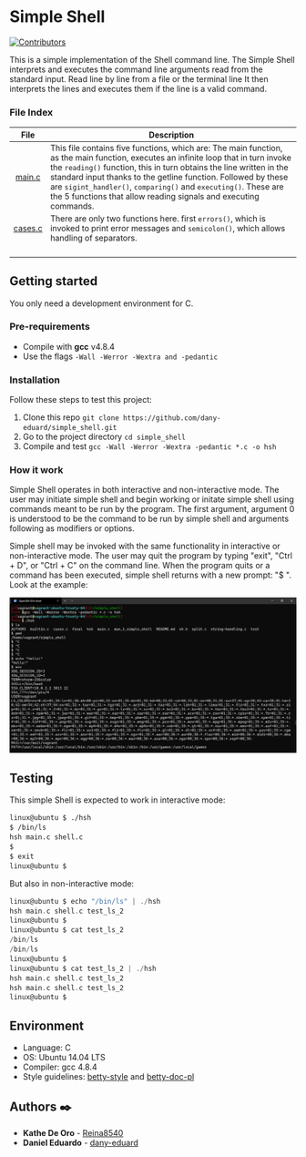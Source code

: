 # Simple Shell

[![Contributors][contributors-shield]][contributors-url]

This is a simple implementation of the Shell command line. The Simple Shell interprets and executes the command line arguments read from the standard input. Read line by line from a file or the terminal line It then interprets the lines and executes them if the line is a valid command.

### File Index
|File           |Description    |
|:-:	          |---	          |
|[main.c](https://github.com/dany-eduard/simple_shell/blob/main/main.c)               |This file contains five functions, which are: The main function, as the main function, executes an infinite loop that in turn invoke the ```reading()``` function, this in turn obtains the line written in the standard input thanks to the getline function. Followed by these are ```sigint_handler()```, ```comparing()``` and ```executing()```. These are the 5 functions that allow reading signals and executing commands.               |
|[cases.c](https://github.com/dany-eduard/simple_shell/blob/main/cases.c)               |There are only two functions here. first ```errors()```, which is invoked to print error messages and ```semicolon()```, which allows handling of separators.               |
|               |               |
|               |               |
|               |               |
|               |               |


## Getting started
You only need a development environment for C. 

### Pre-requirements
* Compile with **gcc** v4.8.4
* Use the flags ```-Wall -Werror -Wextra and -pedantic```

### Installation

Follow these steps to test this project:
1) Clone this repo ```git clone https://github.com/dany-eduard/simple_shell.git```
2) Go to the project directory ```cd simple_shell```
3) Compile and test ```gcc -Wall -Werror -Wextra -pedantic *.c -o hsh```


### How it work
Simple Shell operates in both interactive and non-interactive mode. The user  may initiate simple shell and begin working or initate simple shell using commands meant to be run by the program. The first argument, argument 0 is understood to be the command to be  run by simple shell and arguments following as modifiers or options.

Simple shell may be invoked with the same functionality in interactive or non-interactive mode.  The user may quit the program  by  typing  "exit", "Ctrl + D", or "Ctrl + C" on the command line. When the program quits or a command has been executed, simple shell returns with a new prompt: "$ ". Look at the example:

![Example Simple_shell 2020-11-25 194147](https://raw.githubusercontent.com/dany-eduard/simple_shell/main/test/Example%20Simple_shell%202020-11-25%20194147.png)

## Testing
This simple Shell is expected to work in interactive mode:
```sh
linux@ubuntu $ ./hsh
$ /bin/ls
hsh main.c shell.c
$
$ exit
linux@ubuntu $
```
But also in non-interactive mode:
```c
linux@ubuntu $ echo "/bin/ls" | ./hsh
hsh main.c shell.c test_ls_2
linux@ubuntu $
linux@ubuntu $ cat test_ls_2
/bin/ls
/bin/ls
linux@ubuntu $
linux@ubuntu $ cat test_ls_2 | ./hsh
hsh main.c shell.c test_ls_2
hsh main.c shell.c test_ls_2
linux@ubuntu $
```


## Environment
* Language: C
* OS: Ubuntu 14.04 LTS
* Compiler: gcc 4.8.4
*  Style guidelines: [betty-style](https://github.com/holbertonschool/Betty/blob/master/betty-style.pl) and [betty-doc-pl](https://github.com/holbertonschool/Betty/blob/master/betty-doc.pl)  

## Authors ✒️
* **Kathe De Oro** - [Reina8540](https://github.com/Reina8540)
* **Daniel Eduardo** - [dany-eduard](https://github.com/dany-eduard)



[contributors-shield]: https://img.shields.io/github/contributors/dany-eduard/simple_shell?style=social&logo=appveyor
[contributors-url]: https://github.com/dany-eduard/simple_shell/graphs/contributors
